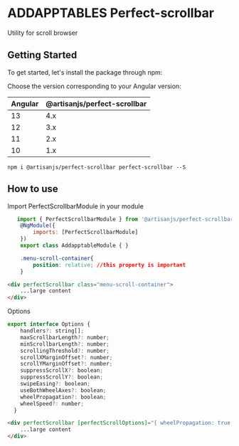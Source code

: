 # ADDAPPTABLES Perfect-scrollbar
Utility for scroll browser

## Getting Started
To get started, let's install the package through npm:

Choose the version corresponding to your Angular version:

 Angular     | @artisanjs/perfect-scrollbar
 ----------- | -------------------
 13          | 4.x
 12          | 3.x
 11          | 2.x
 10          | 1.x

```
npm i @artisanjs/perfect-scrollbar perfect-scrollbar --S
```

## How to use

Import PerfectScrollbarModule in your module

```javascript
   import { PerfectScrollbarModule } from '@artisanjs/perfect-scrollbar';
    @NgModule({
        imports: [PerfectScrollbarModule]
    })
    export class AddapptableModule { }
```

```css
    .menu-scroll-container{
        position: relative; //this property is important
    }
```
```html
<div perfectScrollbar class="menu-scroll-container">
    ...large content
</div>
```

Options
```javascript
export interface Options {
    handlers?: string[];
    maxScrollbarLength?: number;
    minScrollbarLength?: number;
    scrollingThreshold?: number;
    scrollXMarginOffset?: number;
    scrollYMarginOffset?: number;
    suppressScrollX?: boolean;
    suppressScrollY?: boolean;
    swipeEasing?: boolean;
    useBothWheelAxes?: boolean;
    wheelPropagation?: boolean;
    wheelSpeed?: number;
  }
```

```html
<div perfectScrollbar [perfectScrollOptions]="{ wheelPropagation: true }" class="menu-scroll-container">
    ...large content
</div>
```
